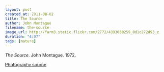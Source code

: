```yaml
---
layout: post
created_at: 2011-08-02
title: The Source
author: John Montague
filename: the-source
image_url: http://farm3.static.flickr.com/2772/4393030259_0d1c272d93_z.jpg?zz=1
duration: "4:07"
tags: [nature]
---
```


_The Source_.  John Montague.  1972.

[Photography source](http://www.flickr.com/photos/pictoscribe/4393030259/).
